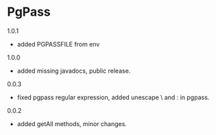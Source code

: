 # PgPass

1.0.1
  - added PGPASSFILE from env

1.0.0
  - added missing javadocs, public release.

0.0.3
  - fixed pgpass regular expression, added unescape \ and : in pgpass.

0.0.2
  - added getAll methods, minor changes.

